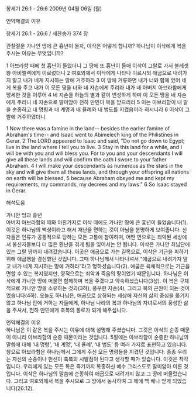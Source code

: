 창세기 26:1 - 26:6 
2009년 04월 06일 (월)

언약체결의 이유



창세기 26:1 - 26:6 / 새찬송가 374 장


관찰질문
가나안 땅에 큰 흉년이 들자, 이삭은 어떻게 합니까?
하나님이 이삭에게 복을 주시는 이유는 무엇입니까?

1 아브라함 때에 첫 흉년이 들었더니 그 땅에 또 흉년이 들매 이삭이 그랄로 가서 블레셋 왕 아비멜렉에게 이르렀더니 2 여호와께서 이삭에게 나타나 이르시되 애굽으로 내려가지 말고 내가 네게 지시하는 땅에 거주하라 
3 이 땅에 거류하면 내가 너와 함께 있어 네게 복을 주고 내가 이 모든 땅을 너와 네 자손에게 주리라 내가 네 아버지 아브라함에게 맹세한 것을 이루어 4 네 자손을 하늘의 별과 같이 번성하게 하며 이 모든 땅을 네 자손에게 주리니 네 자손으로 말미암아 천하 만민이 복을 받으리라 5 이는 아브라함이 내 말을 순종하고 내 명령과 내 계명과 내 율례와 내 법도를 지켰음이라 하시니라 6 이삭이 그랄에 거주하였더니  

1 Now there was a famine in the land-- besides the earlier famine of Abraham's time-- and Isaac went to Abimelech king of the Philistines in Gerar. 2 The LORD appeared to Isaac and said, "Do not go down to Egypt; live in the land where I tell you to live. 3 Stay in this land for a while, and I will be with you and will bless you. For to you and your descendants I will give all these lands and will confirm the oath I swore to your father Abraham. 4 I will make your descendants as numerous as the stars in the sky and will give them all these lands, and through your offspring all nations on earth will be blessed, 5 because Abraham obeyed me and kept my requirements, my commands, my decrees and my laws." 6 So Isaac stayed in Gerar.

해석도움





가나안 땅과 흉년  
아버지 아브라함의 때와 마찬가지로 이삭 때에도 가나안 땅에 큰 흉년이 들었습니다(1). 이것은 하나님의 백성이라고 해서 재난을 면하는 것이 아님을 분명하게 보여줍니다. 신자들은 인류가 공통적으로 당하는 모든 고통에 참여하며, 어떤 면으로는 죄악된 세상에서 불신자들보다 더 많은 환난을 겪게 됨을 잊어서는 안 됩니다. 이삭은 가나안 최남단에 있는 그랄 땅까지 내려갔습니다. 이곳은 애굽으로 가는 길목으로, 이삭은 기근을 피하기 위해 애굽행을 결심했던 것입니다. 그때 하나님께서 나타나셔서 “애굽으로 내려가지 말고 내가 네게 지시하는 땅에 거하라”라고 명하셨습니다(2). 애굽은 육체적으로는 기근을 면할 수 있는 복지였지만, 영적으로는 죄악과 죽음의 땅이었기 때문입니다. 하나님은 이삭에게 가나안 땅에 머물면 함께하며 복을 주겠다고 약속하셨습니다(3상). 이 복은 구체적으로 가나안 땅을 소유하는 것과(3하), 풍부한 자손(4), 그리고 복의 근원이 되는 것이었습니다(4하). 오늘도 하나님은, 애굽으로 상징되는 세상에 자신의 삶의 중심을 옮기지 않고 하나님 안에 거하는 자들에게, 하나님 나라의 복과 하나님의 자녀로서의 풍성한 삶을 주셔서, 천하 만민에게 축복의 통로가 되게 해주십니다.

언약체결의 이유  
하나님은 이 같은 복을 주시는 이유에 대해 설명해 주셨습니다. 그것은 이삭의 순종 때문이 아니라 아브라함의 순종 때문이라는 것입니다. 5절에는 아브라함이 순종한 하나님의 말씀에 대해 ‘내 명령’, ‘내 계명’, ‘내 율례’, ‘내 법도’ 등 여러 가지로 표현하고 있습니다. 참으로 아브라함은 하나님께서 그에게 주신 모든 명령들을 지켰던 것입니다. 종종 우리는 자신의 순종이나 헌신이 축복의 시발점이 된다고 생각할 때가 있습니다. 이것은 착각입니다. 우리에게 있는 모든 복은 죽기까지 복종하신 예수 그리스도로 말미암아 이른 것입니다. 이삭은 하나님의 말씀에 순종하여 애굽으로 내려가지 않고 그 땅에 머물렀습니다. 그리고 여호와께서 복을 주시므로 그 땅에서 농사하여 그 해에 백 배나 얻게 되었습니다(26:12).